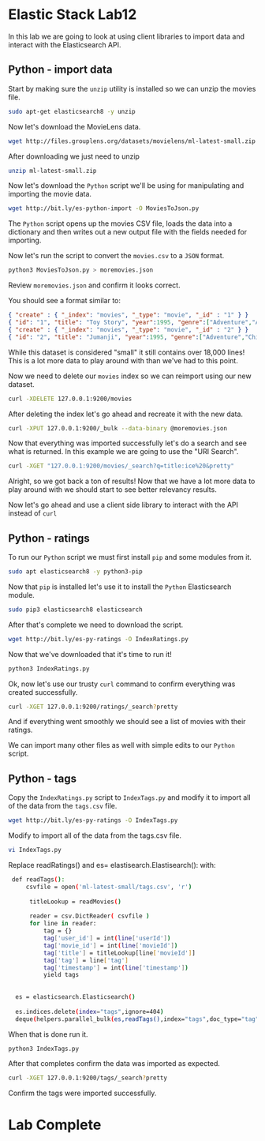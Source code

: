 # Elastic Stack Lab12

In this lab we are going to look at using client libraries to import data and interact with the Elasticsearch API.

## Python - import data
Start by making sure the `unzip` utility is installed so we can unzip the movies file. 

```bash
sudo apt-get elasticsearch8 -y unzip 
```

Now let's download the MovieLens data. 
```bash
wget http://files.grouplens.org/datasets/movielens/ml-latest-small.zip
```

After downloading we just need to unzip 
```bash
unzip ml-latest-small.zip 
```

Now let's download the `Python` script we'll be using for manipulating and importing the movie data. 
```bash
wget http://bit.ly/es-python-import -O MoviesToJson.py
```

The `Python` script opens up the movies CSV file, loads the data into a dictionary and then writes out a new output file with the fields needed for importing. 

Now let's run the script to convert the `movies.csv` to a `JSON` format. 
```bash
python3 MoviesToJson.py > moremovies.json
```

Review `moremovies.json` and confirm it looks correct. 

You should see a format similar to: 
```json
{ "create" : { "_index": "movies", "_type": "movie", "_id" : "1" } }
{ "id": "1", "title": "Toy Story", "year":1995, "genre":["Adventure","Animation","Children","Comedy","Fantasy"] }
{ "create" : { "_index": "movies", "_type": "movie", "_id" : "2" } }
{ "id": "2", "title": "Jumanji", "year":1995, "genre":["Adventure","Children","Fantasy"] }
```

While this dataset is considered "small" it still contains over 18,000 lines!   This is a lot more data to play around with than we've had to this point. 

Now we need to delete our `movies` index so we can reimport using our new dataset. 

```bash
curl -XDELETE 127.0.0.1:9200/movies
```

After deleting the index let's go ahead and recreate it with the new data.

```bash
curl -XPUT 127.0.0.1:9200/_bulk --data-binary @moremovies.json
```

Now that everything was imported successfully let's do a search and see what is returned.  In this example we are going to use the "URI Search". 

```bash
curl -XGET "127.0.0.1:9200/movies/_search?q=title:ice%20&pretty"
```

Alright, so we got back a ton of results!  Now that we have a lot more data to play around with we should start to see better relevancy results.

Now let's go ahead and use a client side library to interact with the API instead of  `curl`

## Python - ratings 
To run our `Python` script we must first install `pip` and some modules from it. 

```bash
sudo apt elasticsearch8 -y python3-pip
```

Now that `pip` is installed let's use it to install the `Python` Elasticsearch module.
```bash
sudo pip3 elasticsearch8 elasticsearch 
```

After that's complete we need to download the script. 
```bash
wget http://bit.ly/es-py-ratings -O IndexRatings.py
```

Now that we've downloaded that it's time to run it! 

```bash
python3 IndexRatings.py
```

Ok, now let's use our trusty `curl` command to confirm everything was created successfully. 

```bash
curl -XGET 127.0.0.1:9200/ratings/_search?pretty
```

And if everything went smoothly we should see a list of movies with their ratings.

We can import many other files as well with simple edits to our `Python` script. 

## Python - tags 
Copy the `IndexRatings.py` script to `IndexTags.py` and modify it to import all of the data from the `tags.csv` file.
```Bash
wget http://bit.ly/es-py-ratings -O IndexTags.py
```
Modify to import all of the data from the tags.csv file.

```Bash
vi IndexTags.py
```
Replace readRatings() and es= elastisearch.Elastisearch(): with:

```Bash
 def readTags():
     csvfile = open('ml-latest-small/tags.csv', 'r')
  
      titleLookup = readMovies()
  
      reader = csv.DictReader( csvfile )
      for line in reader:
          tag = {}
          tag['user_id'] = int(line['userId'])
          tag['movie_id'] = int(line['movieId'])
          tag['title'] = titleLookup[line['movieId']]
          tag['tag'] = line['tag']
          tag['timestamp'] = int(line['timestamp'])
          yield tags
  
  
  es = elasticsearch.Elasticsearch()
  
  es.indices.delete(index="tags",ignore=404)
  deque(helpers.parallel_bulk(es,readTags(),index="tags",doc_type="tag"), maxlen=0)
```
When that is done run it.

```bash
python3 IndexTags.py
```

After that completes confirm the data was imported as expected. 

```bash
curl -XGET 127.0.0.1:9200/tags/_search?pretty
```

Confirm the tags were imported successfully. 

# Lab Complete 